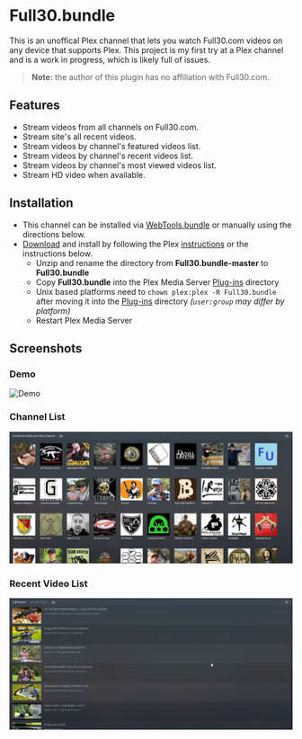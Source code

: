 # Full30.bundle

This is an unoffical Plex channel that lets you watch Full30.com videos on any device that supports Plex. This project is my first try at a Plex channel and is a work in progress, which is likely full of issues.

> **Note:** the author of this plugin has no affiliation with Full30.com.

## Features
- Stream videos from all channels on Full30.com.
- Stream site's all recent videos.
- Stream videos by channel's featured videos list.
- Stream videos by channel's recent videos list.
- Stream videos by channel's most viewed videos list.
- Stream HD video when available.

## Installation

- This channel can be installed via [WebTools.bundle](https://github.com/dagalufh/WebTools.bundle) or manually using the directions below.
- [Download](https://github.com/jpann/Full30.bundle/archive/master.zip) and install by following the Plex [instructions](https://support.plex.tv/hc/en-us/articles/201187656-How-do-I-manually-install-a-channel-) or the instructions below.
  - Unzip and rename the directory from **Full30.bundle-master** to **Full30.bundle**
  - Copy **Full30.bundle** into the Plex Media Server [Plug-ins](https://support.plex.tv/hc/en-us/articles/201106098-How-do-I-find-the-Plug-Ins-folder-) directory
  - Unix based platforms need to `chown plex:plex -R Full30.bundle` after moving it into the [Plug-ins](https://support.plex.tv/hc/en-us/articles/201106098-How-do-I-find-the-Plug-Ins-folder-) directory _(`user:group` may differ by platform)_
  - Restart Plex Media Server

## Screenshots

### Demo
![Demo](/Demo.gif?raw=true "Demo")

### Channel List
![Channel List](/channel_list_screenshot.png?raw=true "Channel List")

### Recent Video List
![Recent Videos](/recent_videos_screenshot.png?raw=true "Recent Videos")
